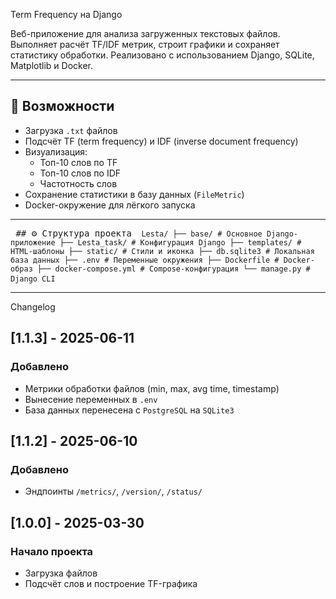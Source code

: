 Term Frequency на Django

Веб-приложение для анализа загруженных текстовых файлов. Выполняет расчёт TF/IDF метрик, строит графики и сохраняет статистику обработки. Реализовано с использованием Django, SQLite, Matplotlib и Docker.

---

## 🚀 Возможности

- Загрузка `.txt` файлов
- Подсчёт TF (term frequency) и IDF (inverse document frequency)
- Визуализация:
  - Топ-10 слов по TF
  - Топ-10 слов по IDF
  - Частотность слов
- Сохранение статистики в базу данных (`FileMetric`)
- Docker-окружение для лёгкого запуска

---

<pre> ## ⚙️ Структура проекта <code> Lesta/ ├── base/ # Основное Django-приложение ├── Lesta_task/ # Конфигурация Django ├── templates/ # HTML-шаблоны ├── static/ # Стили и иконка ├── db.sqlite3 # Локальная база данных ├── .env # Переменные окружения ├── Dockerfile # Docker-образ ├── docker-compose.yml # Compose-конфигурация └── manage.py # Django CLI </code> </pre>

---
Changelog

## [1.1.3] - 2025-06-11
### Добавлено
- Метрики обработки файлов (min, max, avg time, timestamp)
- Вынесение переменных в `.env`
- База данных перенесена с `PostgreSQL` на `SQLite3`

## [1.1.2] - 2025-06-10
### Добавлено
- Эндпоинты `/metrics/`, `/version/`, `/status/`

## [1.0.0] - 2025-03-30
### Начало проекта
- Загрузка файлов
- Подсчёт слов и построение TF-графика